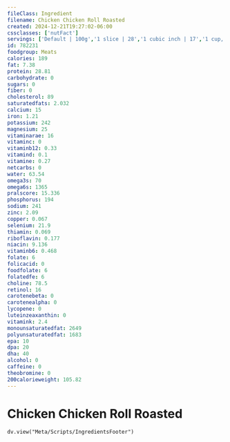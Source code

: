 ```yaml
---
fileClass: Ingredient
filename: Chicken Chicken Roll Roasted
created: 2024-12-21T19:27:02-06:00
cssclasses: ['nutFact']
servings: ['Default | 100g','1 slice | 28','1 cubic inch | 17','1 cup, diced | 135']
id: 782231
foodgroup: Meats
calories: 189
fat: 7.38
protein: 28.81
carbohydrate: 0
sugars: 0
fiber: 0
cholesterol: 89
saturatedfats: 2.032
calcium: 15
iron: 1.21
potassium: 242
magnesium: 25
vitaminarae: 16
vitaminc: 0
vitaminb12: 0.33
vitamind: 0.1
vitamine: 0.27
netcarbs: 0
water: 63.54
omega3s: 70
omega6s: 1365
pralscore: 15.336
phosphorus: 194
sodium: 241
zinc: 2.09
copper: 0.067
selenium: 21.9
thiamin: 0.069
riboflavin: 0.177
niacin: 9.136
vitaminb6: 0.468
folate: 6
folicacid: 0
foodfolate: 6
folatedfe: 6
choline: 78.5
retinol: 16
carotenebeta: 0
carotenealpha: 0
lycopene: 0
luteinzeaxanthin: 0
vitamink: 2.4
monounsaturatedfat: 2649
polyunsaturatedfat: 1683
epa: 10
dpa: 20
dha: 40
alcohol: 0
caffeine: 0
theobromine: 0
200calorieweight: 105.82
---
```


# Chicken Chicken Roll Roasted

```dataviewjs
dv.view("Meta/Scripts/IngredientsFooter")
```
